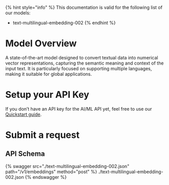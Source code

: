 [#references:start]: <> ({ "template": "openapi" })
{% hint style="info" %}
This documentation is valid for the following list of our models:
* text-multilingual-embedding-002
{% endhint %}

# Model Overview
A state-of-the-art model designed to convert textual data into numerical vector representations, capturing the semantic meaning and context of the input text. It is particularly focused on supporting multiple languages, making it suitable for global applications.

# Setup your API Key
If you don’t have an API key for the AI/ML API yet, feel free to use our [Quickstart guide](https://docs.aimlapi.com/quickstart/setting-up).

# Submit a request
## API Schema
{% swagger src="./text-multilingual-embedding-002.json" path="/v1/embeddings" method="post" %}
./text-multilingual-embedding-002.json
{% endswagger %}

[#references:end]: <> ({})